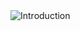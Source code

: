 <div>
<img src="https://github.com/unmani-shinde/unmani-shinde/assets/95737452/a092665f-2650-4a91-8b6a-502e7872ec6d" alt="Introduction"/>
</div>



